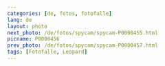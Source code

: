 ```yaml
---
categories: [de, fotos, fotofalle]
lang: de
layout: photo
next_photo: /de/fotos/spycam/spycam-P0000455.html
picname: P0000456
prev_photo: /de/fotos/spycam/spycam-P0000457.html
tags: [Fotofalle, Leopard]
---
```

